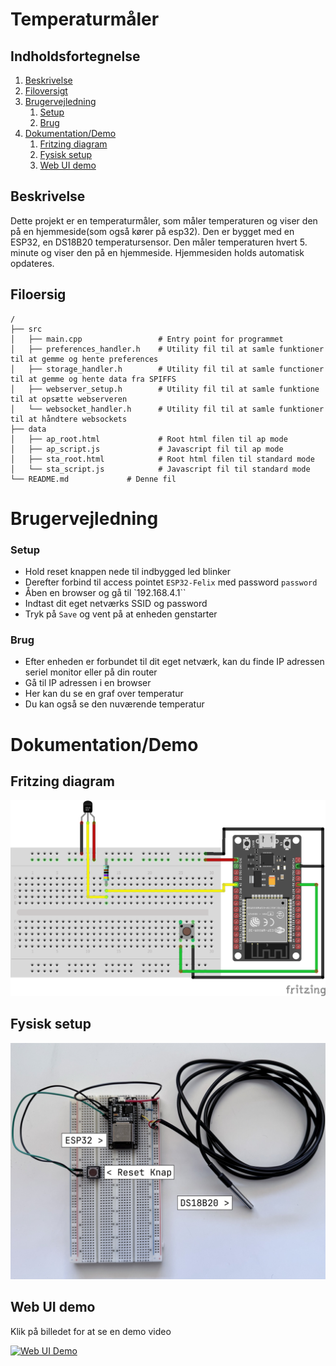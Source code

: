 # Temperaturmåler
## Indholdsfortegnelse
1. [Beskrivelse](#beskrivelse)
2. [Filoversigt](#filoversigt)
3. [Brugervejledning](#brugervejledning)
    1. [Setup](#setup)
    2. [Brug](#brug)
4. [Dokumentation/Demo](#dokumentationdemo)
    1. [Fritzing diagram](#fritzing-diagram)
    2. [Fysisk setup](#fysisk-setup)
    3. [Web UI demo](#web-ui-demo)

## Beskrivelse
Dette projekt er en temperaturmåler, som måler temperaturen og viser den på en hjemmeside(som også kører på esp32). Den er bygget med en ESP32, en DS18B20 temperatursensor. Den måler temperaturen hvert 5. minute og viser den på en hjemmeside. Hjemmesiden holds automatisk opdateres.

## Filoersig
```plaintext
/
├── src
│   ├── main.cpp                 # Entry point for programmet
│   ├── preferences_handler.h    # Utility fil til at samle funktioner til at gemme og hente preferences
│   ├── storage_handler.h        # Utility fil til at samle functioner til at gemme og hente data fra SPIFFS
│   ├── webserver_setup.h        # Utility fil til at samle funktione til at opsætte webserveren
│   └── websocket_handler.h      # Utility fil til at samle funktioner til at håndtere websockets
├── data
│   ├── ap_root.html             # Root html filen til ap mode
│   ├── ap_script.js             # Javascript fil til ap mode
│   ├── sta_root.html            # Root html filen til standard mode
│   └── sta_script.js            # Javascript fil til standard mode
└── README.md             # Denne fil
```

# Brugervejledning

### Setup
* Hold reset knappen nede til indbygged led blinker
* Derefter forbind til access pointet `ESP32-Felix` med password `password`
* Åben en browser og gå til `192.168.4.1``
* Indtast dit eget netværks SSID og password
* Tryk på `Save` og vent på at enheden genstarter


### Brug
* Efter enheden er forbundet til dit eget netværk, kan du finde IP adressen seriel monitor eller på din router
* Gå til IP adressen i en browser
* Her kan du se en graf over temperatur
* Du kan også se den nuværende temperatur

# Dokumentation/Demo

## Fritzing diagram
![Fritzing Diagram](docs/fritzing_diagram.png)

## Fysisk setup
![Fysisk setup](docs/physical_setup.jpeg)

## Web UI demo
Klik på billedet for at se en demo video

[![Web UI Demo](https://img.youtube.com/vi/LTltwZoyWiU/0.jpg)](https://www.youtube.com/watch?v=LTltwZoyWiU)